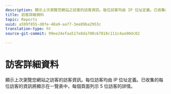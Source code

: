 ```yaml
---
description: 顯示上次瀏覽您網站之訪客的訪客資訊。每位訪客均由 IP 位址定義。已收集的每位訪客的資訊將顯示在一覽表中，每個頁面列示 5 位訪客的詳情。
title: 訪客詳細資料
topic: Reports
uuid: a599f855-d8fe-48a9-aa77-3ee89ba2953c
translation-type: ht
source-git-commit: 99ee24efaa517e8da700c67818c111c4aa90dc02

---
```



# 訪客詳細資料

顯示上次瀏覽您網站之訪客的訪客資訊。每位訪客均由 IP 位址定義。已收集的每位訪客的資訊將顯示在一覽表中，每個頁面列示 5 位訪客的詳情。

